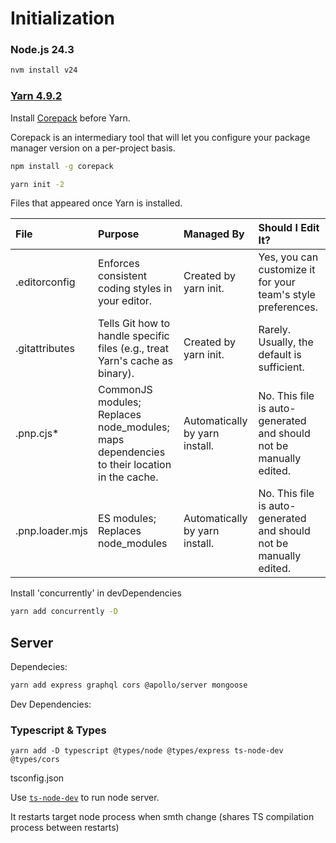 # Initialization

### Node.js 24.3

```bash
nvm install v24
```

### [Yarn 4.9.2](https://yarnpkg.com/getting-started/install)

Install [Corepack](https://yarnpkg.com/corepack) before Yarn.

Corepack is an intermediary tool that will let you configure your package manager version on a per-project basis.

```bash
npm install -g corepack
```

```bash
yarn init -2
```

Files that appeared once Yarn is installed.

| File | Purpose | Managed By | Should I Edit It? |
| :--- | :------ | :--------- | :---------------- |
| .editorconfig | Enforces consistent coding styles in your editor. | Created by yarn init. | Yes, you can customize it for your team's style preferences. |
| .gitattributes | Tells Git how to handle specific files (e.g., treat Yarn's cache as binary). | Created by yarn init. | Rarely. Usually, the default is sufficient. |
| .pnp.cjs* | CommonJS modules; Replaces node_modules; maps dependencies to their location in the cache. | Automatically by yarn install. | No. This file is auto-generated and should not be manually edited. |
| .pnp.loader.mjs | ES modules; Replaces node_modules | Automatically by yarn install. | No. This file is auto-generated and should not be manually edited. |

Install 'concurrently' in devDependencies

```bash
yarn add concurrently -D
```

## Server

Dependecies: 

```bash
yarn add express graphql cors @apollo/server mongoose
```

Dev Dependencies:

### Typescript & Types

```
yarn add -D typescript @types/node @types/express ts-node-dev @types/cors
```

tsconfig.json

Use [`ts-node-dev`](https://www.npmjs.com/package/ts-node-dev) to run node server.

It restarts target node process when smth change (shares TS compilation process between restarts)
